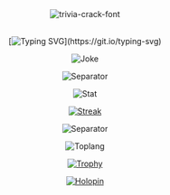 <div align="center">

<img src="https://user-images.githubusercontent.com/42694704/137451912-abe4edb4-a6a4-486b-84d2-6249551400fa.gif" alt="trivia-crack-font" border="0">

</div>

<br/>
  
<div align="center">
  
[![Typing SVG](https://readme-typing-svg.demolab.com?font=SF+Mono&weight=500&pause=100&color=E06C75&center=true&vCenter=true&width=435&lines=Do+you+know+what's+suck%3F;Java!)](https://git.io/typing-svg)

</div>

<div align="center">

![Joke](https://readme-jokes.vercel.app/api?theme=onedark)

![Separator](https://user-images.githubusercontent.com/50140834/151820615-e577f72a-81f9-444c-99e8-7cee404180de.png)

![Stat](https://github-readme-stats-git-masterrstaa-rickstaa.vercel.app/api?username=cpea2506&show_icons=true&theme=onedark)

[![Streak](http://github-readme-streak-stats.herokuapp.com?user=cpea2506&theme=onedark&date_format=j%2Fn%5B%2FY%5D)](https://git.io/streak-stats)

![Separator](https://user-images.githubusercontent.com/50140834/151820615-e577f72a-81f9-444c-99e8-7cee404180de.png)

![Toplang](https://github-readme-stats-git-masterrstaa-rickstaa.vercel.app/api/top-langs?&username=cpea2506&hide=ShaderLab,HLSL&theme=onedark&layout=compact)
  
[![Trophy](https://github-profile-trophy.vercel.app/?username=cpea2506&theme=onedark&column=-1&margin-w=4&no-bg=true)](https://github.com/ryo-ma/github-profile-trophy)

[![Holopin](https://holopin.me/cpea2506)](https://holopin.io/@cpea2506)

</div>
